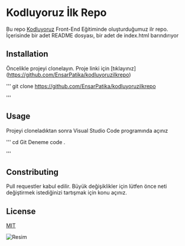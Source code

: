 # Kodluyoruz İlk Repo

Bu repo [Kodluyoruz](https://app.patika.dev/courses/git/odev1) Front-End Eğitiminde oluşturduğumuz ilr repo. İçerisinde bir adet README dosyası, bir adet de index.html barındırıyor

## Installation

Öncelikle projeyi clonelayın. Proje linki için [tıklayınız] (https://github.com/EnsarPatika/kodluyoruzilkrepo)

'''
git clone https://github.com/EnsarPatika/kodluyoruzilkrepo

'''

## Usage

Projeyi cloneladıktan sonra Visual Studio Code programında açınız

'''
cd Git Deneme
code .

'''

## Constributing

Pull requestler kabul edilir. Büyük değişiklikler için lütfen önce neti değiştirmek istediğinizi tartışmak için konu açınız.

## License

[MIT](https://google.com)

![Resim](https://patika-prod.s3.eu-central-1.amazonaws.com/staticFiles/patikaLogo.png)